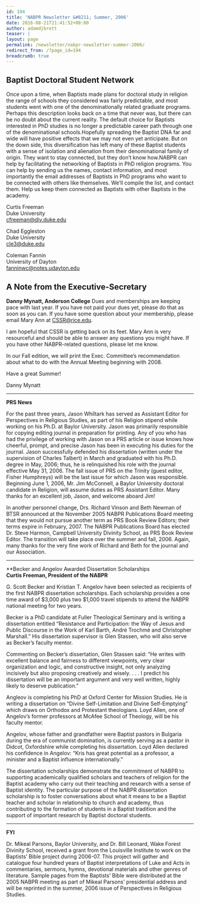 ```yaml
---
id: 194
title: 'NABPR Newsletter &#8211; Summer, 2006'
date: 2016-08-21T21:41:52+00:00
author: adamdjbrett
teaser: |
layout: page
permalink: /newsletter/nabpr-newsletter-summer-2006/
redirect_from: /?page_id=194
breadcrumb: true
---
```


## Baptist Doctoral Student Network

Once upon a time, when Baptists made plans for doctoral study in religion the range of schools they considered was fairly predictable, and most students went with one of the denominationally related graduate programs. Perhaps this description looks back on a time that never was, but there can be no doubt about the current reality. The default choice for Baptists interested in PhD studies is no longer a predictable career path through one of the denominational schools.Hopefully spreading the Baptist DNA far and wide will have positive effects that we may not even yet anticipate. But on the down side, this diversification has left many of these Baptist students with a sense of isolation and alienation from their denominational family of origin. They want to stay connected, but they don’t know how.NABPR can help by facilitating the networking of Baptists in PhD religion programs. You can help by sending us the names, contact information, and most importantly the email addresses of Baptists in PhD programs who want to be connected with others like themselves. We’ll compile the list, and contact them. Help us keep them connected as Baptists with other Baptists in the academy.

Curtis Freeman  
Duke University  
cfreeman@div.duke.edu

Chad Eggleston  
Duke University  
cle3@duke.edu

Coleman Fannin  
University of Dayton  
fanninwc@notes.udayton.edu

## **A Note from the Executive-Secretary**
**Danny Mynatt, Anderson College** Dues and memberships are keeping pace with last year. If you have not paid your dues yet, please do that as soon as you can. If you have some question about your membership, please email Mary Ann at CSSR@rice.edu.

I am hopeful that CSSR is getting back on its feet. Mary Ann is very resourceful and should be able to answer any questions you might have. If you have other NABPR-related questions, please let me know.

In our Fall edition, we will print the Exec. Committee’s recommendation about what to do with the Annual Meeting beginning with 2008.

Have a great Summer!

Danny Mynatt

***

**PRS News**

For the past three years, Jason Whiltark has served as Assistant Editor for Perspectives in Religious Studies, as part of his Religion stipend while working on his Ph.D. at Baylor University. Jason was primarily responsible for copying editing journal in preparation for printing. Any of you who has had the privilege of working with Jason on a PRS article or issue knows how cheerful, prompt, and precise Jason has been in executing his duties for the journal. Jason successfully defended his dissertation (written under the supervision of Charles Talbert) in March and graduated with his Ph.D. degree in May, 2006; thus, he is relinquished his role with the journal effective May 31, 2006. The fall issue of PRS on the Trinity (guest editor, Fisher Humphreys) will be the last issue for which Jason was responsible. Beginning June 1, 2006, Mr. Jim McConnell, a Baylor University doctoral candidate in Religion, will assume duties as PRS Assistant Editor. Many thanks for an excellent job, Jason, and welcome aboard Jim!

In another personnel change, Drs. Richard Vinson and Beth Newman of BTSR announced at the November 2005 NABPR Publications Board meeting that they would not pursue another term as PRS Book Review Editors; their terms expire in February, 2007. The NABPR Publications Board has elected Dr. Steve Harmon, Campbell University Divinity School, as PRS Book Review Editor. The transition will take place over the summer and fall, 2006. Again, many thanks for the very fine work of Richard and Beth for the journal and our Association.

***

**Becker and Angelov Awarded Dissertation Scholarships  
**Curtis Freeman, President of the NABPR**

G. Scott Becker and Kristian T. Angelov have been selected as recipients of the first NABPR dissertation scholarships. Each scholarship provides a one time award of $3,000 plus two $1,000 travel stipends to attend the NABPR national meeting for two years.

Becker is a PhD candidate at Fuller Theological Seminary and is writing a dissertation entitled “Resistance and Participation: the Way of Jesus and Public Discourse in the Work of Karl Barth, André Trochmé and Christopher Marshall.” His dissertation supervisor is Glen Stassen, who will also serve as Becker’s faculty mentor.

Commenting on Becker’s dissertation, Glen Stassen said: “He writes with excellent balance and fairness to different viewpoints, very clear organization and logic, and constructive insight, not only analyzing incisively but also proposing creatively and wisely. . . . I predict his dissertation will be an important argument and very well written, highly likely to deserve publication.”

Angleov is completing his PhD at Oxford Center for Mission Studies. He is writing a dissertation on “Divine Self-Limitation and Divine Self-Emptying” which draws on Orthodox and Protestant theologians. Loyd Allen, one of Angelov’s former professors at McAfee School of Theology, will be his faculty mentor.

Angelov, whose father and grandfather were Baptist pastors in Bulgaria during the era of communist domination, is currently serving as a pastor in Didcot, Oxfordshire while completing his dissertation. Loyd Allen declared his confidence in Angelov: “Kris has great potential as a professor, a minister and a Baptist influence internationally.”

The dissertation scholarships demonstrate the commitment of NABPR to supporting academically qualified scholars and teachers of religion for the Baptist academy who carry out their teaching and research with a sense of Baptist identity. The particular purpose of the NABPR dissertation scholarship is to foster conversations about what it means to be a Baptist teacher and scholar in relationship to church and academy, thus contributing to the formation of students in a Baptist tradition and the support of important research by Baptist doctoral students.

* * *

**FYI**

Dr. Mikeal Parsons, Baylor University, and Dr. Bill Leonard, Wake Forest Divinity School, received a grant from the Louisville Institute to work on the Baptists’ Bible project during 2006-07. This project will gather and catalogue four hundred years of Baptist interpretations of Luke and Acts in commentaries, sermons, hymns, devotional materials and other genres of literature. Sample pages from the Baptists’ Bible were distributed at the 2005 NABPR meeting as part of Mikeal Parsons’ presidential address and will be reprinted in the summer, 2006 issue of Perspectives in Religious Studies.
